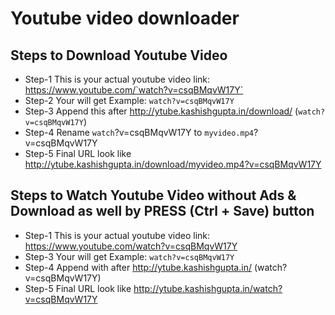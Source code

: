 # Youtube video downloader 

## Steps to Download Youtube Video
- Step-1 This is your actual youtube video link: https://www.youtube.com/`watch?v=csqBMqvW17Y`
- Step-2 Your will get Example: `watch?v=csqBMqvW17Y`
- Step-3 Append this after http://ytube.kashishgupta.in/download/ (`watch?v=csqBMqvW17Y`)
- Step-4 Rename `watch`?v=csqBMqvW17Y to `myvideo.mp4`?v=csqBMqvW17Y
- Step-5 Final URL look like http://ytube.kashishgupta.in/download/myvideo.mp4?v=csqBMqvW17Y

## Steps to Watch Youtube Video without Ads & Download as well by PRESS (Ctrl + Save) button
- Step-1 This is your actual youtube video link: https://www.youtube.com/watch?v=csqBMqvW17Y
- Step-3 Your will get Example: `watch?v=csqBMqvW17Y`
- Step-4 Append with after http://ytube.kashishgupta.in/ (watch?v=csqBMqvW17Y)
- Step-5 Final URL look like http://ytube.kashishgupta.in/watch?v=csqBMqvW17Y
